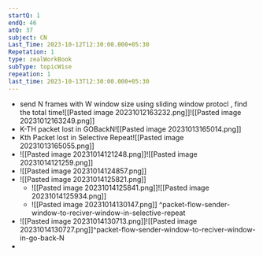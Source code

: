 ```yaml
---
startQ: 1
endQ: 46
atQ: 37
subject: CN
Last_Time: 2023-10-12T12:30:00.000+05:30
Repetation: 1
type: zealWorkBook
subType: topicWise
repeation: 1
last_time: 2023-10-13T12:30:00.000+05:30
---
```

- send N frames with W window size using sliding window protocl , find the total time![[Pasted image 20231012163232.png]]![[Pasted image 20231012163249.png]]
- K-TH packet lost in GOBackN![[Pasted image 20231013165014.png]]
- Kth Packet lost in Selective Repeat![[Pasted image 20231013165055.png]]
- ![[Pasted image 20231014121248.png]]![[Pasted image 20231014121259.png]]
- ![[Pasted image 20231014124857.png]]
- ![[Pasted image 20231014125821.png]]
	- ![[Pasted image 20231014125841.png]]![[Pasted image 20231014125934.png]]
	- ![[Pasted image 20231014130147.png]] ^packet-flow-sender-window-to-reciver-window-in-selective-repeat
- ![[Pasted image 20231014130713.png]]![[Pasted image 20231014130727.png]]^packet-flow-sender-window-to-reciver-window-in-go-back-N
- 